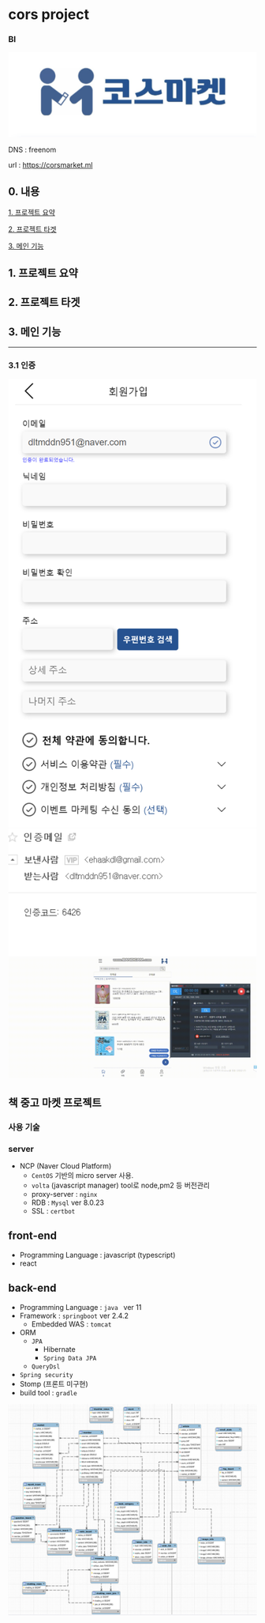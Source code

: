 # cors project
### BI
![BI](./img/코스마켓.png)


DNS : freenom

url : <https://corsmarket.ml>


## 0. 내용
[1. 프로젝트 요약](#1.-프로젝트-요약)

[2. 프로젝트 타겟](#2.-프로젝트-타겟)

[3. 메인 기능](#3.-메인-기능)

## 1. 프로젝트 요약
## 2. 프로젝트 타겟
## 3. 메인 기능

--- 
### 3.1 인증
![join](./img/join.png)
![authentic](./img/authentic.png)
![crud](./img/CRUD.gif)


## 책 중고 마켓 프로젝트

### 사용 기술

### server
- NCP (Naver Cloud Platform)
  - `CentOS` 기반의 micro server 사용.
  - `volta` (javascript manager) tool로 node,pm2 등 버전관리
  - proxy-server : `nginx`
  - RDB : `Mysql` ver 8.0.23
  - SSL : `certbot`
  


## front-end
- Programming Language : javascript (typescript) 
- react



## back-end
- Programming Language : `java ` ver 11
- Framework : `springboot` ver 2.4.2
  - Embedded WAS : `tomcat`
- ORM
  - `JPA`
    - Hibernate
    - `Spring Data JPA`
  - `QueryDsl`
- `Spring security`
- Stomp (프론트 미구현)
- build tool : `gradle`

![RDB](./img/RDB.png)


